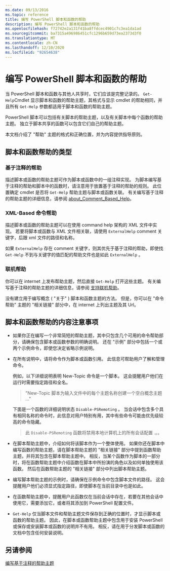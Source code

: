 ```yaml
---
ms.date: 09/13/2016
ms.topic: reference
title: 编写 PowerShell 脚本和函数的帮助
description: 编写 PowerShell 脚本和函数的帮助
ms.openlocfilehash: f72742e2a131f41ba8ffdcec4901c7c3ea1da1ad
ms.sourcegitcommit: ba7315a496986451cfc1296b659d73ea2373d3f0
ms.translationtype: MT
ms.contentlocale: zh-CN
ms.lasthandoff: 12/10/2020
ms.locfileid: "92654638"
---
```

# <a name="writing-help-for-powershell-scripts-and-functions"></a>编写 PowerShell 脚本和函数的帮助

当 PowerShell 脚本和函数与其他人共享时，它们应该是完整记录的。
`Get-Help`Cmdlet 显示脚本和函数的帮助主题，其格式与显示 cmdlet 的帮助相同，并且所有 `Get-Help` 参数都适用于脚本和函数的帮助主题。

PowerShell 脚本可以包括有关脚本的帮助主题，以及有关脚本中每个函数的帮助主题。 独立于脚本共享的函数可以包含它们自己的帮助主题。

本文档介绍了 "帮助" 主题的格式和正确位置，并为内容提供指导原则。

## <a name="types-of-script-and-function-help"></a>脚本和函数帮助的类型

### <a name="comment-based-help"></a>基于注释的帮助

描述脚本或函数的帮助主题可作为脚本或函数中的一组注释实现。 为脚本编写基于注释的帮助和脚本中的函数时，请注意用于放置基于注释的帮助的规则。 此位置确定 cmdlet 是否将 `Get-Help` 帮助主题与脚本或函数关联。 有关编写基于注释的帮助主题的详细信息，请参阅 [about_Comment_Based_Help](/powershell/module/microsoft.powershell.core/about/about_comment_based_help)。

### <a name="xml-based-command-help"></a>XML-Based 命令帮助

描述脚本或函数的帮助主题可以在使用 command help 架构的 XML 文件中实现。 若要将脚本或函数与 XML 文件相关联，请使用 `ExternalHelp` comment 关键字，后跟 xml 文件的路径和名称。

如果 `ExternalHelp` 存在 comment 关键字，则其优先于基于注释的帮助，即使找 `Get-Help` 不到与关键字的值匹配的帮助文件也是如此 `ExternalHelp` 。

### <a name="online-help"></a>联机帮助

你可以在 internet 上发布帮助主题，然后直接 `Get-Help` 打开这些主题。 有关编写基于注释的帮助主题的详细信息，请参阅 [支持联机帮助](../module/supporting-online-help.md)。

没有建立用于编写概念 ( "关于" ) 脚本和函数主题的方法。
但是，你可以在 "命令帮助" 主题的 "相关链接" 部分中，在 internet 上列出主题及其 Url。

## <a name="content-considerations-for-script-and-function-help"></a>脚本和函数帮助的内容注意事项

- 如果你正在编写一个非常简短的帮助主题，其中只包含几个可用的命令帮助部分，请确保包含脚本或函数参数的明确说明。 还在 "示例" 部分中包括一个或两个示例命令，即使您决定省略示例说明。

- 在所有说明中，请将命令作为脚本或函数引用。 此信息可帮助用户了解和管理命令。

  例如，以下详细说明表明 New-Topic 命令是一个脚本。
  这会提醒用户他们在运行时需要指定路径和全名。

  > "New-Topic 脚本为输入文件中的每个主题名称创建一个空白概念主题 ..."

  下面是一个函数的详细说明状态 `Disable-PSRemoting` 。 当会话中包含多个具有相同名称的命令时，此信息对用户特别有用，其中有些命令可能由优先级较高的命令隐藏。

  > 此 `Disable-PSRemoting` 函数将禁用本地计算机上的所有会话配置 .。。

- 在脚本帮助主题中，介绍如何将该脚本作为一个整体使用。 如果你还在脚本中编写函数的帮助主题，请在脚本帮助主题的 "相关链接" 部分中提到函数帮助主题，并将其包含在脚本帮助主题中。
  相反，当某个函数作为脚本的一部分时，将在函数帮助主题中介绍函数在脚本中所扮演的角色以及如何单独使用该函数。 然后在函数帮助主题的 "相关链接" 部分中列出脚本帮助主题。

- 编写脚本帮助主题的示例时，请确保在示例命令中包含脚本文件的路径。 这会提醒用户他们必须显式指定路径，即使脚本在当前目录中也是如此。

- 在函数帮助主题中，提醒用户此函数仅在当前会话中存在，若要在其他会话中使用它，需要添加它，或者将其添加到 PowerShell 配置文件。

- `Get-Help` 仅当脚本文件和帮助主题文件保存到正确的位置时，才显示脚本或函数的帮助主题。 因此，在脚本或函数帮助主题中包含用于安装 PowerShell 或保存或安装脚本或函数的说明并不有用。 相反，请在用于分发脚本或函数的文档中包含任何安装说明。

## <a name="see-also"></a>另请参阅

[编写基于注释的帮助主题](./writing-comment-based-help-topics.md)
